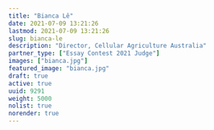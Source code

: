 ```yaml
---
title: "Bianca Lê"
date: 2021-07-09 13:21:26
lastmod: 2021-07-09 13:21:26
slug: bianca-le
description: "Director, Cellular Agriculture Australia"
partner_type: ["Essay Contest 2021 Judge"]
images: ["bianca.jpg"]
featured_image: "bianca.jpg"
draft: true
active: true
uuid: 9291
weight: 5000
nolist: true
norender: true
---
```

